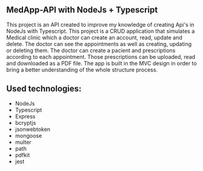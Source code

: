 ## MedApp-API with NodeJs + Typescript
This project is an API created to improve my knowledge of creating Api's in NodeJs with Typescript.
This project is a CRUD application that simulates a Medical clinic which a doctor can create an account, read, update and delete. The doctor can see the appointments as well as creating, updating or deleting them.
The doctor can create a pacient and prescriptions according to each appointment. Those prescriptions can be uploaded, read and downloaded as a PDF file.
The app is built in the MVC design in order to bring a better understanding of the whole structure process.

## Used technologies:
- NodeJs
- Typescript
- Express
- bcryptjs
- jsonwebtoken
- mongoose
- multer
- path
- pdfkit
- jest
